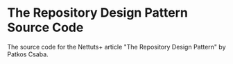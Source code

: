 # The Repository Design Pattern Source Code

The source code for the Nettuts+ article "The Repository Design Pattern" by Patkos Csaba.
